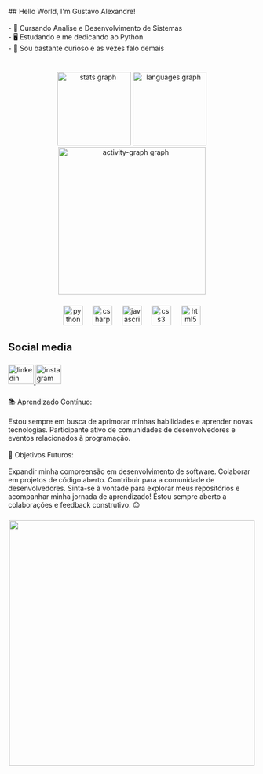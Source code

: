 <p align="left">## Hello World, I'm Gustavo Alexandre! <br><br>- 🔭 Cursando Analise e Desenvolvimento de Sistemas<br>- 🖥️ Estudando e me dedicando ao Python<br>- 💬 Sou bastante curioso e as vezes falo demais</p>

###

<br clear="both">

<div align="center">
  <img src="https://github-readme-stats.vercel.app/api?username=G-Alexandre&hide_title=false&hide_rank=false&show_icons=true&include_all_commits=true&count_private=true&disable_animations=false&theme=material-palenight&locale=en&hide_border=false&order=1" height="150" alt="stats graph"  />
  <img src="https://github-readme-stats.vercel.app/api/top-langs?username=G-Alexandre&locale=en&hide_title=false&layout=compact&card_width=320&langs_count=5&theme=material-palenight&hide_border=false&order=2" height="150" alt="languages graph"  />
  <img src="https://github-readme-activity-graph.vercel.app/graph?username=G-Alexandre&radius=16&theme=modern-lilac&area=true&order=5&hide_border=false&hide_title=false" height="300" alt="activity-graph graph"  />
</div>

###

<div align="center">
  <img src="https://cdn.jsdelivr.net/gh/devicons/devicon/icons/python/python-original.svg" height="40" alt="python logo"  />
  <img width="12" />
  <img src="https://cdn.jsdelivr.net/gh/devicons/devicon/icons/csharp/csharp-original.svg" height="40" alt="csharp logo"  />
  <img width="12" />
  <img src="https://cdn.jsdelivr.net/gh/devicons/devicon/icons/javascript/javascript-original.svg" height="40" alt="javascript logo"  />
  <img width="12" />
  <img src="https://cdn.jsdelivr.net/gh/devicons/devicon/icons/css3/css3-plain-wordmark.svg" height="40" alt="css3 logo"  />
  <img width="12" />
  <img src="https://cdn.jsdelivr.net/gh/devicons/devicon/icons/html5/html5-plain-wordmark.svg" height="40" alt="html5 logo"  />
</div>

###

<h2 align="left">Social media</h2>

###

<div align="left">
  <a href="https://www.linkedin.com/in/luizgustavoalexandre/" target="_blank">
    <img src="https://raw.githubusercontent.com/maurodesouza/profile-readme-generator/master/src/assets/icons/social/linkedin/default.svg" width="52" height="40" alt="linkedin logo"  />
  </a>
  <a href="https://www.instagram.com/gustavoalexandre___/" target="_blank">
    <img src="https://raw.githubusercontent.com/maurodesouza/profile-readme-generator/master/src/assets/icons/social/instagram/default.svg" width="52" height="40" alt="instagram logo"  />
  </a>
</div>

###

<p align="left">📚 Aprendizado Contínuo:<br><br>Estou sempre em busca de aprimorar minhas habilidades e aprender novas tecnologias. Participante ativo de comunidades de desenvolvedores e eventos relacionados à programação.<br><br>🎯 Objetivos Futuros:<br><br>Expandir minha compreensão em desenvolvimento de software. Colaborar em projetos de código aberto. Contribuir para a comunidade de desenvolvedores. Sinta-se à vontade para explorar meus repositórios e acompanhar minha jornada de aprendizado! Estou sempre aberto a colaborações e feedback construtivo. 😊</p>

###

<div align="center">
  <img height="500" src="https://camo.githubusercontent.com/9c5675eefac22bbd54a134281472bb8e8843f95ee4da6f8c8c172776cda4537f/68747470733a2f2f692e70696e696d672e636f6d2f6f726967696e616c732f66312f65642f61342f66316564613437363864663864383133356337373937373266323833336538382e676966"  />
</div>

###
